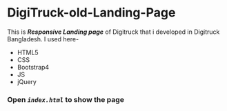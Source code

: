 # DigiTruck-old-Landing-Page
This is ***Responsive Landing page*** of Digitruck that i developed in Digitruck Bangladesh. I used here-
- HTML5
- CSS
- Bootstrap4
- JS
- jQuery

### Open ***`index.html`*** to show the page
